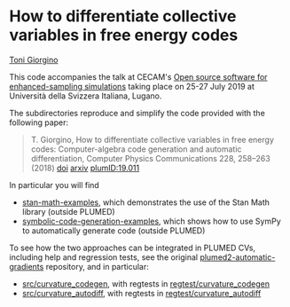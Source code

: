 How to differentiate collective variables in free energy codes
=============================

[Toni Giorgino](https://www.giorginolab.it)

This code accompanies the talk at CECAM's [Open source software for
enhanced-sampling simulations](https://www.cecam.org/workshop1749/)
taking place on 25-27 July 2019 at Università della Svizzera Italiana,
Lugano.

The subdirectories reproduce and simplify the code provided  with
the following paper:

> T. Giorgino, How to differentiate collective variables in free energy codes: Computer-algebra code generation and automatic differentiation, Computer Physics Communications 228, 258–263 (2018) [doi](http://dx.doi.org/10.1016/j.cpc.2018.02.017) [arxiv](https://arxiv.org/abs/1709.06780) [plumID:19.011](https://www.plumed-nest.org/eggs/19/011/)

In particular you will find

* [stan-math-examples](stan-math-examples), which demonstrates the use of the Stan Math library (outside PLUMED)
* [symbolic-code-generation-examples](symbolic-code-generation-examples), which shows how to use SymPy to automatically generate code (outside PLUMED)

To see how the two approaches can be integrated in PLUMED CVs, including help and regression tests, see the original [plumed2-automatic-gradients](https://github.com/tonigi/plumed2-automatic-gradients) repository, and in particular:

* [src/curvature_codegen](https://github.com/tonigi/plumed2-automatic-gradients/tree/automatic-gradient-computation/src/curvature_codegen), with regtests in  [regtest/curvature_codegen](https://github.com/tonigi/plumed2-automatic-gradients/tree/automatic-gradient-computation/regtest/curvature_codegen) 
* [src/curvature_autodiff](https://github.com/tonigi/plumed2-automatic-gradients/tree/automatic-gradient-computation/src/curvature_autodiff), with regtests in 
[regtest/curvature_autodiff](https://github.com/tonigi/plumed2-automatic-gradients/tree/automatic-gradient-computation/regtest/curvature_autodiff)




